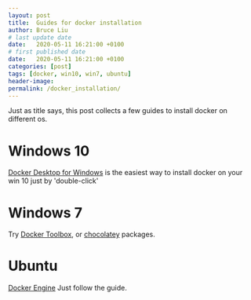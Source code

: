 ```yaml
---
layout: post
title:  Guides for docker installation
author: Bruce Liu
# last update date
date:   2020-05-11 16:21:00 +0100
# first published date
date:   2020-05-11 16:21:00 +0100
categories: [post]
tags: [docker, win10, win7, ubuntu]
header-image: 
permalink: /docker_installation/
---
```

Just as title says, this post collects a few guides to install docker on different os.
<!--the above is the excerpt-->
<!--more-->
<!--the following is the text-->

# Windows 10

[Docker Desktop for Windows](https://hub.docker.com/editions/community/docker-ce-desktop-windows) is the easiest way to install docker on your win 10 just by 'double-click'

# Windows 7

Try [Docker Toolbox](https://docs.docker.com/toolbox/toolbox_install_windows/), or [chocolatey](https://chocolatey.org/packages?q=docker) packages.

# Ubuntu

[Docker Engine](https://docs.docker.com/engine/install/ubuntu/) Just follow the guide.

